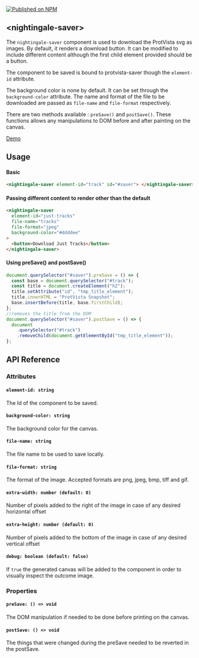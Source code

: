 [![Published on NPM](https://img.shields.io/npm/v/@nightingale-elements/nightingale-saver.svg)](https://www.npmjs.com/package/@nightingale-elements/nightingale-saver)

## &lt;nightingale-saver&gt;

The `nightingale-saver` component is used to download the ProtVista svg as images. By default, it renders a download button. It can be modified to include
different content although the first child element provided should be a button.

The component to be saved is bound to protvista-saver though the `element-id` attribute.

The background color is none by default. It can be set through the `background-color` attribute. The name and format of the file to be downloaded are
passed as `file-name` and `file-format` respectively.

There are two methods available : `preSave()` and `postSave()`. These functions allows any manipulations to DOM before and after painting on the canvas.

[Demo](https://ebi-webcomponents.github.io/nightingale/?path=/story/components-manager--manager)

## Usage

#### Basic

```html
<nightingale-saver element-id="track" id="#saver"> </nightingale-saver>
```

#### Passing different content to render other than the default

```html
<nightingale-saver
  element-id="just-tracks"
  file-name="tracks"
  file-format="jpeg"
  background-color="#ddddee"
>
  <button>Download Just Tracks</button>
</nightingale-saver>
```

#### Using preSave() and postSave()

```javascript
document.querySelector("#saver").preSave = () => {
  const base = document.querySelector("#track");
  const title = document.createElement("h2");
  title.setAttribute("id", "tmp_title_element");
  title.innerHTML = "ProtVista Snapshot";
  base.insertBefore(title, base.firstChild);
};
//removes the title from the DOM
document.querySelector("#saver").postSave = () => {
  document
    .querySelector("#track")
    .removeChild(document.getElementById("tmp_title_element"));
};
```

## API Reference

### Attributes

#### `element-id: string`

The Id of the component to be saved.

#### `background-color: string`

The background color for the canvas.

#### `file-name: string`

The file name to be used to save locally.

#### `file-format: string`

The format of the image. Accepted formats are png, jpeg, bmp, tiff and gif.

#### `extra-width: number (default: 0)`

Number of pixels added to the right of the image in case of any desired horizontal offset

#### `extra-height: number (default: 0)`

Number of pixels added to the bottom of the image in case of any desired vertical offset

#### `debug: boolean (default: false)`

If `true` the generated canvas will be added to the component in order to visually inspect the outcome image.

### Properties

#### `preSave: () => void `

The DOM manipulation if needed to be done before printing on the canvas.

#### `postSave: () => void `

The things that were changed during the preSave needed to be reverted in the postSave.

